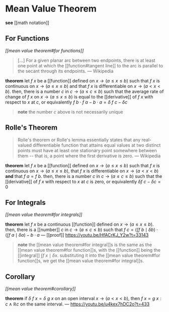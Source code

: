 # Mean Value Theorem

**see** [[math notation]]

## For Functions

_[[mean value theorem#for functions]]_

> [...] For a given planar arc between two endpoints, there is at least one point at which the [[function#tangent line]] to the arc is parallel to the secant through its endpoints. &mdash; Wikipedia

**theorem** let $f\ x$ be a [[function]] defined on $x \rightarrow (a \le x \le b)$ such that $f\ x$ is continuous on $x \rightarrow (a \le x \le b)$ and that $f\ x$ is differentiable on $x \rightarrow (a < x < b)$. then, there is a number $c$ in $c \rightarrow (a \le c \le b)$ such that the average rate of change of $f\ x$ on $x \rightarrow (a \le x \le b)$ is equal to the [[derivative]] of $f\ x$ with respect to $x$ at $c$, or equivalently $f\ b \cdot f\ a - b \cdot a = \delta\ f\ c - \delta c$

> **note** the number $c$ above is not necessarily unique

## Rolle's Theorem

> Rolle's theorem or Rolle's lemma essentially states that any real-valued differentiable function that attains equal values at two distinct points must have at least one stationary point somewhere between them -- that is, a point where the first derivative is zero. &mdash; Wikipedia

**theorem** let $f\ x$ be a [[function]] defined on $x \rightarrow (a \le x \le b)$ such that $f\ x$ is continuous on $x \rightarrow (a \le x \le b)$, that $f\ x$ is differentiable on $x \rightarrow (a < x < b)$ **and** that $f\ a = f\ b$. then, there is a number $c$ in $c \rightarrow (a \le c \le b)$ such that the [[derivative]] of $f\ x$ with respect to $x$ at $c$ is zero, or equivalently $\delta f\ c - \delta c = 0$

## For Integrals

_[[mean value theorem#for integrals]]_

**theorem** let $f\ x$ be a continuous [[function]] defined on $x \rightarrow (a \le x \le b)$. then, there is a [[number]] $c$ in $c \rightarrow (a \le c \le b)$ such that $f\ c = (\int f\ b \mid \delta b) \cdot (\int f\ a \mid \delta a) - b \cdot a$ &mdash; [[proof]] <https://youtu.be/HfACrKJ_Y2w?t=33143>

> **note** the [[mean value theorem#for integral]]s is the same as the [[mean value theorem#for function]]s, with the [[function]] being the [[integral]] $\int f\ x \mid \delta x$. substituting it into the [[mean value theorem#for function]]s, we get the [[mean value theorem#for integral]]s.

## Corollary

_[[mean value theorem#corollary]]_

**theorem** if $\delta\ f\ x = \delta\ g\ x$ on an open interval $x \rightarrow (a < x < b)$, then $f\ x = g\ x : c \land \mathbb R c$ on the same interval. &mdash; <https://youtu.be/u4kex7hDC2o?t=433>
